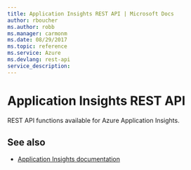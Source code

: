 ```yaml
---
title: Application Insights REST API | Microsoft Docs
author: rboucher
ms.author: robb
ms.manager: carmonm
ms.date: 08/29/2017
ms.topic: reference
ms.service: Azure
ms.devlang: rest-api
service_description: 
---
```


# Application Insights REST API

REST API functions available for Azure Application Insights. 

## See also

- [Application Insights documentation](https://docs.microsoft.com/en-us/azure/application-insights/)
